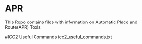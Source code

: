 # APR
This Repo contains files with information on Automatic Place and Route(APR) Tools

#ICC2 Useful Commands
icc2_useful_commands.txt
